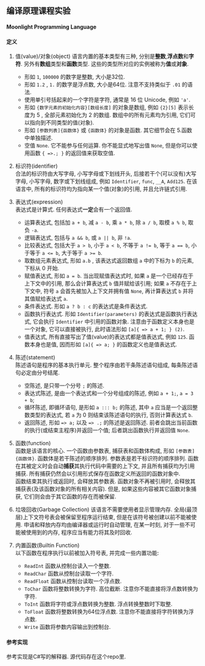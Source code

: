 ## 编译原理课程实验
#### Moonlight Programming Language

#### 定义
1. 值(value)/对象(object)
   语言内置的基本类型有三种, 分别是**整数**,**浮点数**和**字符**. 另外有**数组**类型和**函数**类型. 这些的类型所对应的实例被称为**值**或**对象**.
   * 形如 `1`, `100000` 的数字是整数, 大小是32位.
   * 形如 `1.2` , `1.` 的数字是浮点数, 大小是64位. 注意不支持类似于 `.01` 的语法.
   * 使用单引号括起来的一个字符是字符, 通常是 16 位 Unicode, 例如 `'a'`.
   * 形如 `{数字元素的初始化内容}[数组长度]` 的对象是数组, 例如 `{2}[5]` 表示长度为 5 , 全部元素初始化为 2 的数组. 数组中的所有元素均为引用, 它们可以指向到不同类型的值(对象).
   * 形如 `[参数列表]{函数体}` 或 `{函数体}` 的对象是函数. 其它细节会在 5.函数 中单独描述.
   * 空值 `None`. 它不能参与任何运算. 你不能显式地写出值 `None`, 但是你可以使用函数 `{ =>.; }` 的返回值来获取空值.
    
1. 标识符(identifier)  
   合法的标识符由大写字母, 小写字母或下划线开头, 后接若干个(可以没有)大写字母, 小写字母, 数字或下划线组成, 例如 `Identifier`, `func`, `__A`, `Add125`.
   在该语言中, 所有的标识符均为指向某一个值(对象)的引用, 并且允许链式引用.
   
1. 表达式(expression)  
   表达式是计算式. 任何表达式**一定**会有一个返回值.
   * 运算表达式, 包括加 `a + b`, 减 `a - b`, 乘 `a * b`, 除 `a / b`, 取模 `a % b`, 取负 `-a`.
   * 逻辑表达式, 包括与 `a && b`, 或 `a || b`, 非 `!a`.
   * 比较表达式, 包括大于 `a > b`, 小于 `a < b`, 不等于 `a != b`, 等于 `a == b`, 小于等于 `a <= b`, 大于等于 `a >= b`.
   * 取数组元素表达式, 形如 `a.b` , 该表达式返回数组 `a` 中的下标为 `b` 的元素, 下标从 0 开始.
   * 赋值表达式, 形如 `a = b`. 当出现赋值表达式时, 如果 `a` 是一个已经存在于上下文中的引用, 那么会计算表达式 `b` 值并赋给该引用; 如果 `a` 不存在于上下文中, 符号 `a` 会首先被加入上下文并拥有值 `None`, 再计算表达式 `b` 并将其值赋给表达式 `a`.
   * 条件表达式. 形如 `a ? b : c` 的表达式是条件表达式. 
   * 函数执行表达式. 形如 `Identifier(parameters)` 的表达式是函数执行表达式, 它会执行 `Identifier` 中引用的函数对象. 注意由于函数定义本身也是一个对象, 它可以直接被执行, 此时语法形如 `[a]{ => a + 1; } (2)`.
   * 值表达式, 所有直接写出了值(value)的表达式都是值表达式, 例如 `125`. 函数本身也是值, 因而形如 `[a]{ => a; }` 的函数定义也是值表达式.


1. 陈述(statement)  
   陈述语句是程序的基本执行单元. 整个程序由若干条陈述语句组成, 每条陈述语句必定由分号结尾.
   * 空陈述, 是只带一个分号 `;` 的陈述.
   * 表达式陈述, 是由一个表达式和一个分号组成的陈述, 例如 `a + 1;`, `a = 3 + b`;
   * 循环陈述, 即循环语句, 是形如 `a ::: b;` 的陈述, 其中 `a` 应当是一个返回整数类型的表达式, 若 `a` 为 0 则结束该陈述语句的执行, 否则计算表达式 `b`.
   * 返回陈述, 形如 `=> a;` 以及 `=> .;` 的陈述是返回陈述. 前者会跳出当前函数的执行(或结束主程序)并返回一个值; 后者跳出函数执行并返回值 `None`.
  
1. 函数(function)  
   函数是该语言的核心. 一个函数由参数表, 捕获表和函数体构成, 形如 `[参数表]{函数体}`. 函数体是若干陈述的顺序排列. 参数表是若干标识符的顺序排列. 函数在其被定义时会自动**捕获**其执行代码中需要的上下文, 并且所有捕获均为引用捕获. 所有捕获仍然会以引用形式保存在函数定义所返回的函数对象中.  
   函数结束其执行或返回时, 会释放其参数表. 函数对象不再被引用时, 会释放其捕获表(及该函数对象的所有相关内容). 但是, 如果这些内容被其它函数对象捕获, 它们则会由于其它函数的存在而被保留.

1. 垃圾回收(Garbage Collection)
   该语言不需要使用者显示管理内存. 全局(最顶层)上下文符号表会被保留至程序运行结束, 但是在该符号被创建以前不能被使用. 申请和释放内存均由编译器或运行时自动管理, 在某一时刻, 对于一些不可能被使用到的内存, 程序应当有能力将其及时回收.

1. 内置函数(Builtin Function)  
   以下函数在程序执行以前被加入符号表, 并完成一些内置功能:
   * `ReadInt` 函数从控制台读入一个整数.
   * `ReadChar` 函数从控制台读取一个字符.
   * `ReadFloat` 函数从控制台读取一个浮点数.
   * `ToChar` 函数将整数转换为字符. 高位截断. 注意你不能直接将浮点数转换为字符.
   * `ToInt` 函数将字符或浮点数转换为整数. 浮点转换整数时下取整.
   * `ToFloat` 函数将整数转换为64位浮点数. 注意你不能直接将字符转换为浮点数.
   * `Write` 函数将参数内容输出到控制台.
   

#### 参考实现
参考实现是C#写的解释器. 源代码存在这个repo里.
